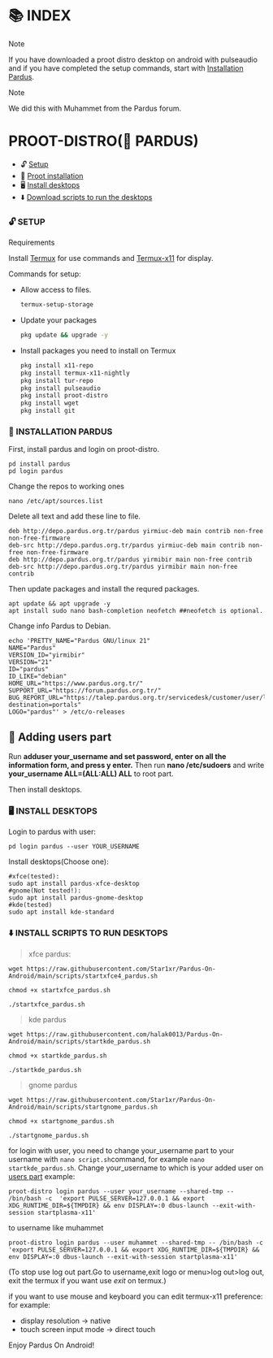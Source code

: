 <!-- PARDUS ON ANDROID -->
# 📚 INDEX

> [!NOTE]  
>If you have downloaded a proot distro desktop on android with pulseaudio and if you have completed the setup commands, start with [Installation Pardus](#installation).


> [!NOTE]
>We did this with Muhammet from the Pardus forum. 

# PROOT-DISTRO(🐯 PARDUS) 
* 🔓 [Setup](#setup)
* 📲 [Proot installation](#installation)
* 🖥️ [Install desktops](#desktops)
* ⬇️ [Download scripts to run the desktops](#easy-download)

### 🔓 SETUP <a name=setup></a> 

Requirements

Install [Termux](https://github.com/termux/termux-app/releases/tag/v0.118.0) for use commands and [Termux-x11](https://github.com/termux/termux-x11/releases/tag/nightly) for display.

Commands for setup:

* Allow access to files. 
  ```sh
  termux-setup-storage 
  ```
* Update your packages
   ```sh
  pkg update && upgrade -y
   ```
* Install packages you need to install on Termux
   ```sh
  pkg install x11-repo
  pkg install termux-x11-nightly
  pkg install tur-repo
  pkg install pulseaudio
  pkg install proot-distro
  pkg install wget
  pkg install git 
   ```
### 📲 INSTALLATION PARDUS <a name=installation></a>

First, install pardus and login on proot-distro. 

```
pd install pardus
pd login pardus
```

Change the repos to working ones

```
nano /etc/apt/sources.list
```

Delete all text and add these line to file. 

```
deb http://depo.pardus.org.tr/pardus yirmiuc-deb main contrib non-free non-free-firmware
deb-src http://depo.pardus.org.tr/pardus yirmiuc-deb main contrib non-free non-free-firmware
deb http://depo.pardus.org.tr/pardus yirmibir main non-free contrib
deb-src http://depo.pardus.org.tr/pardus yirmibir main non-free contrib
```

Then update packages and install the requred packages. 

```
apt update && apt upgrade -y
apt install sudo nano bash-completion neofetch ##neofetch is optional.
```

Change info Pardus to Debian. 

```
echo 'PRETTY_NAME="Pardus GNU/linux 21"
NAME="Pardus"
VERSION_ID="yirmibir"
VERSION="21"
ID="pardus"
ID_LIKE="debian"
HOME_URL="https://www.pardus.org.tr/"
SUPPORT_URL="https://forum.pardus.org.tr/"
BUG_REPORT_URL="https://talep.pardus.org.tr/servicedesk/customer/user/login?destination=portals"
LOGO="pardus"' > /etc/o-releases 
```

## 👤 Adding users part  <a name=users></a>
Run **adduser your_username and set password, enter on all the information form, and press y enter.**
Then run **nano /etc/sudoers** and write **your_username ALL=(ALL:ALL) ALL** to root part. 

Then install desktops. 

### 🖥️ INSTALL DESKTOPS  <a name=desktops></a>

Login to pardus with user:

```
pd login pardus --user YOUR_USERNAME
```

Install desktops(Choose one):

```
#xfce(tested):
sudo apt install pardus-xfce-desktop
#gnome(Not tested!):
sudo apt install pardus-gnome-desktop
#kde(tested)
sudo apt install kde-standard
```

### ⬇️ INSTALL SCRIPTS TO RUN DESKTOPS <a name=easy-download></a>

> xfce pardus:

```
wget https://raw.githubusercontent.com/Star1xr/Pardus-On-Android/main/scripts/startxfce4_pardus.sh

chmod +x startxfce_pardus.sh

./startxfce_pardus.sh
```

> kde pardus

```
wget https://raw.githubusercontent.com/halak0013/Pardus-On-Android/main/scripts/startkde_pardus.sh

chmod +x startkde_pardus.sh

./startkde_pardus.sh
```

> gnome pardus

```
wget https://raw.githubusercontent.com/Star1xr/Pardus-On-Android/main/scripts/startgnome_pardus.sh

chmod +x startgnome_pardus.sh

./startgnome_pardus.sh
```

for login with user, you need to change your_username part to your username with `nano script.sh`command, for example
`nano startkde_pardus.sh`. Change your_username to which is your added user on [users part](#users) example:

```
proot-distro login pardus --user your_username --shared-tmp -- /bin/bash -c  'export PULSE_SERVER=127.0.0.1 && export XDG_RUNTIME_DIR=${TMPDIR} && env DISPLAY=:0 dbus-launch --exit-with-session startplasma-x11'
```

to username like muhammet

```console
proot-distro login pardus --user muhammet --shared-tmp -- /bin/bash -c  'export PULSE_SERVER=127.0.0.1 && export XDG_RUNTIME_DIR=${TMPDIR} && env DISPLAY=:0 dbus-launch --exit-with-session startplasma-x11'
```

(To stop use log out part.Go to username,exit logo or menu>log out>log out, exit the termux if you want use *exit* on termux.)

if you want to use mouse and keyboard you can edit termux-x11 preference:
for example:

- display resolution -> native
- touch screen input mode -> direct touch


Enjoy Pardus On Android! 

